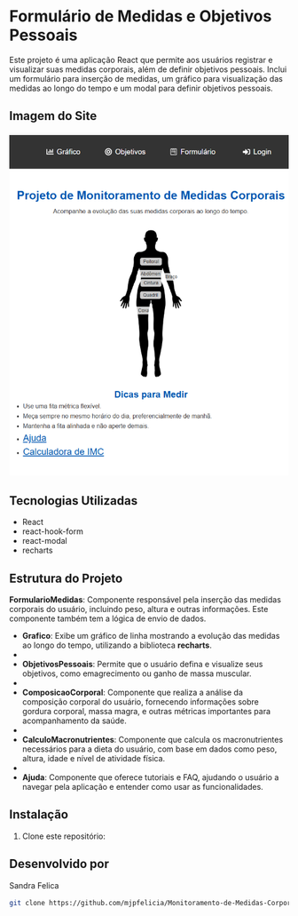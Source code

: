 # Formulário de Medidas e Objetivos Pessoais

Este projeto é uma aplicação React que permite aos usuários registrar e visualizar suas medidas corporais, além de definir objetivos pessoais. Inclui um formulário para inserção de medidas, um gráfico para visualização das medidas ao longo do tempo e um modal para definir objetivos pessoais.

## Imagem do Site

![Imagem do Site](/public/tela2.png)

## Tecnologias Utilizadas

- React
- react-hook-form
- react-modal
- recharts

## Estrutura do Projeto

 **FormularioMedidas**: Componente responsável pela inserção das medidas corporais do usuário, incluindo peso, altura e outras informações. Este componente também tem a lógica de envio de dados.
- **Grafico**: Exibe um gráfico de linha mostrando a evolução das medidas ao longo do tempo, utilizando a biblioteca **recharts**.
- 
- **ObjetivosPessoais**: Permite que o usuário defina e visualize seus objetivos, como emagrecimento ou ganho de massa muscular.
- 
- **ComposicaoCorporal**: Componente que realiza a análise da composição corporal do usuário, fornecendo informações sobre gordura corporal, massa magra, e outras métricas importantes para acompanhamento da saúde.
- 
- **CalculoMacronutrientes**: Componente que calcula os macronutrientes necessários para a dieta do usuário, com base em dados como peso, altura, idade e nível de atividade física.
- 
- **Ajuda**: Componente que oferece tutoriais e FAQ, ajudando o usuário a navegar pela aplicação e entender como usar as funcionalidades.

## Instalação

1. Clone este repositório:

## Desenvolvido por 
Sandra Felica




```bash
git clone https://github.com/mjpfelicia/Monitoramento-de-Medidas-Corporais




